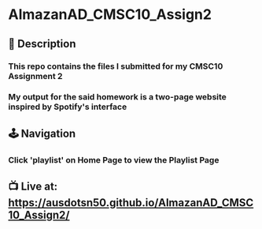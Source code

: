 # AlmazanAD_CMSC10_Assign2

## 📃 Description
### This repo contains the files I submitted for my CMSC10 Assignment 2
### My output for the said homework is a two-page website inspired by Spotify's interface 

## 🕹️ Navigation
### Click 'playlist' on Home Page to view the Playlist Page

## 📺 Live at: https://ausdotsn50.github.io/AlmazanAD_CMSC10_Assign2/
